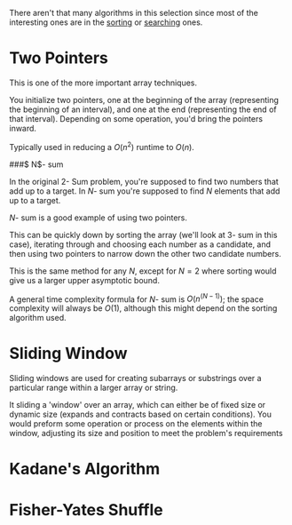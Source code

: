 There aren't that many algorithms in this selection since most of the interesting ones are in the [sorting]() or [searching]() ones.

# Two Pointers 

This is one of the more important array techniques.

You initialize two pointers, one at the beginning of the array (representing the beginning of an interval), and one at the end (representing the end of that interval). Depending on some operation, you'd bring the pointers inward.

Typically used in reducing a $O(n^2)$ runtime to $O(n)$.

###$ N$- sum

In the original $2$- Sum problem, you're supposed to find two numbers that add up to a target. 
In $N$- sum you're supposed to find $N$ elements that add up to a target.

$N$- sum is a good example of using two pointers.

This can be quickly down by sorting the array (we'll look at $3$- sum in this case), iterating through and choosing each number as a candidate, and then using two pointers to narrow down the other two candidate numbers.

This is the same method for any $N$, except for $N = 2$ where sorting would give us a larger upper asymptotic bound.

A general time complexity formula for $N$- sum is $O(n ^ {(N - 1)})$; the space complexity will always be $O(1)$, although this might depend on the sorting algorithm used.


# Sliding Window

Sliding windows are used for creating subarrays or substrings over a particular range within a larger array or string.

It sliding a 'window' over an array, which can either be of fixed size or dynamic size (expands and contracts based on certain conditions). You would preform some operation or process on the elements within the window, adjusting its size and position to meet the problem's requirements

# Kadane's Algorithm

# Fisher-Yates Shuffle